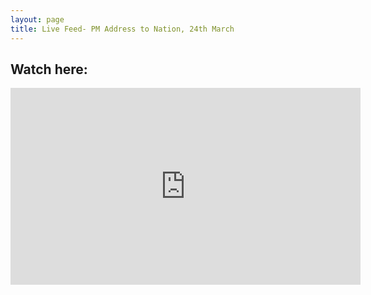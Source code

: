 ```yaml
---
layout: page
title: Live Feed- PM Address to Nation, 24th March 
---
```

## Watch here:
<iframe width="560" height="315" src="https://www.youtube.com/embed/EaOsJRru-YQ" frameborder="0" allow="accelerometer; autoplay; encrypted-media; gyroscope; picture-in-picture" allowfullscreen></iframe>

